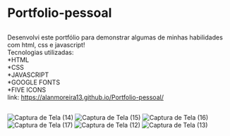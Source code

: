 # Portfolio-pessoal
##
Desenvolvi este portfólio para demonstrar algumas de minhas habilidades com html, css e javascript!<br>
Tecnologias utilizadas: <br>
*HTML <br>
*CSS <br>
*JAVASCRIPT <br>
*GOOGLE FONTS <br>
*FIVE ICONS <br>
link: https://alanmoreira13.github.io/Portfolio-pessoal/
##
![Captura de Tela (14)](https://user-images.githubusercontent.com/88805398/158023772-b2d530d6-a6d6-4b18-963a-d13bde86d2fc.png)
![Captura de Tela (15)](https://user-images.githubusercontent.com/88805398/158023775-c9b2fb55-3069-4207-bcb2-a738bc56cb0a.png)
![Captura de Tela (16)](https://user-images.githubusercontent.com/88805398/158023777-949ab0bc-6e4a-430a-8360-575f240f0ae3.png)
![Captura de Tela (17)](https://user-images.githubusercontent.com/88805398/158023778-973bdb9a-299a-48b3-8d55-1bfeb94d40d8.png)
![Captura de Tela (12)](https://user-images.githubusercontent.com/88805398/158023779-a9eceb71-6eb8-440b-9524-c1b5f289be0f.png)
![Captura de Tela (13)](https://user-images.githubusercontent.com/88805398/158023783-13d1ff73-97eb-4e62-8729-70ea20a0c84e.png)
